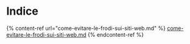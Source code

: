 # Indice

{% content-ref url="come-evitare-le-frodi-sui-siti-web.md" %}
[come-evitare-le-frodi-sui-siti-web.md](come-evitare-le-frodi-sui-siti-web.md)
{% endcontent-ref %}
